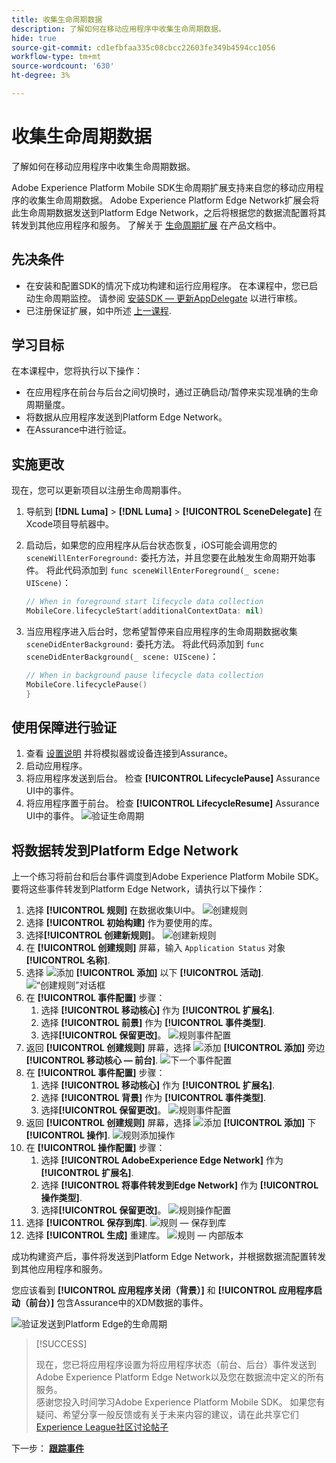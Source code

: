 ```yaml
---
title: 收集生命周期数据
description: 了解如何在移动应用程序中收集生命周期数据。
hide: true
source-git-commit: cd1efbfaa335c08cbcc22603fe349b4594cc1056
workflow-type: tm+mt
source-wordcount: '630'
ht-degree: 3%

---
```


# 收集生命周期数据

了解如何在移动应用程序中收集生命周期数据。

Adobe Experience Platform Mobile SDK生命周期扩展支持来自您的移动应用程序的收集生命周期数据。 Adobe Experience Platform Edge Network扩展会将此生命周期数据发送到Platform Edge Network，之后将根据您的数据流配置将其转发到其他应用程序和服务。 了解关于 [生命周期扩展](https://developer.adobe.com/client-sdks/documentation/lifecycle-for-edge-network/) 在产品文档中。


## 先决条件

* 在安装和配置SDK的情况下成功构建和运行应用程序。 在本课程中，您已启动生命周期监控。 请参阅 [安装SDK — 更新AppDelegate](install-sdks.md#update-appdelegate) 以进行审核。
* 已注册保证扩展，如中所述 [上一课程](install-sdks.md).

## 学习目标

在本课程中，您将执行以下操作：

<!--
* Add lifecycle field group to the schema.
* -->
* 在应用程序在前台与后台之间切换时，通过正确启动/暂停来实现准确的生命周期量度。
* 将数据从应用程序发送到Platform Edge Network。
* 在Assurance中进行验证。

<!--
## Add lifecycle field group to schema

The Consumer Experience Event field group you added in the [previous lesson](create-schema.md) already contains the lifecycle fields, so you can skip this step. If you don't use Consumer Experience Event field group in your own app, you can add the lifecycle fields by doing the following:

1. Navigate to the schema interface as described in the [previous lesson](create-schema.md).
1. Open the **Luma Mobile App Event Schema** schema and select **[!UICONTROL Add]** next to Field groups.
    ![select add](assets/lifecycle-add.png)
1. In the search bar, enter "lifecycle".
1. Select the checkbox next to **[!UICONTROL AEP Mobile Lifecycle Details]**.
1. Select **[!UICONTROL Add field groups]**.
    ![add field group](assets/lifecycle-lifecycle-field-group.png)
1. Select **[!UICONTROL Save]**.
    ![save](assets/lifecycle-lifecycle-save.png)
-->

## 实施更改

现在，您可以更新项目以注册生命周期事件。

1. 导航到 **[!DNL Luma]** > **[!DNL Luma]** > **[!UICONTROL SceneDelegate]** 在Xcode项目导航器中。

1. 启动后，如果您的应用程序从后台状态恢复，iOS可能会调用您的 `sceneWillEnterForeground:` 委托方法，并且您要在此触发生命周期开始事件。 将此代码添加到 `func sceneWillEnterForeground(_ scene: UIScene)`：

   ```swift
   // When in foreground start lifecycle data collection
   MobileCore.lifecycleStart(additionalContextData: nil)
   ```

1. 当应用程序进入后台时，您希望暂停来自应用程序的生命周期数据收集 `sceneDidEnterBackground:` 委托方法。 将此代码添加到  `func sceneDidEnterBackground(_ scene: UIScene)`：

   ```swift
   // When in background pause lifecycle data collection
   MobileCore.lifecyclePause()
   }
   ```

## 使用保障进行验证

1. 查看 [设置说明](assurance.md) 并将模拟器或设备连接到Assurance。
1. 启动应用程序。
1. 将应用程序发送到后台。 检查 **[!UICONTROL LifecyclePause]** Assurance UI中的事件。
1. 将应用程序置于前台。 检查 **[!UICONTROL LifecycleResume]** Assurance UI中的事件。
   ![验证生命周期](assets/lifecycle-lifecycle-assurance.png)


## 将数据转发到Platform Edge Network

上一个练习将前台和后台事件调度到Adobe Experience Platform Mobile SDK。 要将这些事件转发到Platform Edge Network，请执行以下操作：

1. 选择 **[!UICONTROL 规则]** 在数据收集UI中。
   ![创建规则](assets/rule-create.png)
1. 选择 **[!UICONTROL 初始构建]** 作为要使用的库。
1. 选择&#x200B;**[!UICONTROL 创建新规则]**。
   ![创建新规则](assets/rules-create-new.png)
1. 在 **[!UICONTROL 创建规则]** 屏幕，输入 `Application Status` 对象 **[!UICONTROL 名称]**.
1. 选择 ![添加](https://spectrum.adobe.com/static/icons/workflow_18/Smock_AddCircle_18_N.svg) **[!UICONTROL 添加]** 以下 **[!UICONTROL 活动]**.
   ![“创建规则”对话框](assets/rule-create-name.png)
1. 在 **[!UICONTROL 事件配置]** 步骤：
   1. 选择 **[!UICONTROL 移动核心]** 作为 **[!UICONTROL 扩展名]**.
   1. 选择 **[!UICONTROL 前景]** 作为 **[!UICONTROL 事件类型]**.
   1. 选择&#x200B;**[!UICONTROL 保留更改]**。
      ![规则事件配置](assets/rule-event-configuration.png)
1. 返回 **[!UICONTROL 创建规则]** 屏幕，选择 ![添加](https://spectrum.adobe.com/static/icons/workflow_18/Smock_AddCircle_18_N.svg) **[!UICONTROL 添加]** 旁边 **[!UICONTROL 移动核心 — 前台]**.
   ![下一个事件配置](assets/rule-event-configuration-next.png)
1. 在 **[!UICONTROL 事件配置]** 步骤：
   1. 选择 **[!UICONTROL 移动核心]** 作为 **[!UICONTROL 扩展名]**.
   1. 选择 **[!UICONTROL 背景]** 作为 **[!UICONTROL 事件类型]**.
   1. 选择&#x200B;**[!UICONTROL 保留更改]**。
      ![规则事件配置](assets/rule-event-configuration-background.png)
1. 返回 **[!UICONTROL 创建规则]** 屏幕，选择 ![添加](https://spectrum.adobe.com/static/icons/workflow_18/Smock_AddCircle_18_N.svg) **[!UICONTROL 添加]** 下 **[!UICONTROL 操作]**.
   ![规则添加操作](assets/rule-action-button.png)
1. 在 **[!UICONTROL 操作配置]** 步骤：
   1. 选择 **[!UICONTROL AdobeExperience Edge Network]** 作为 **[!UICONTROL 扩展名]**.
   1. 选择 **[!UICONTROL 将事件转发到Edge Network]** 作为 **[!UICONTROL 操作类型]**.
   1. 选择&#x200B;**[!UICONTROL 保留更改]**。
      ![规则操作配置](assets/rule-action-configuration.png)
1. 选择 **[!UICONTROL 保存到库]**.
   ![规则 — 保存到库](assets/rule-save-to-library.png)
1. 选择 **[!UICONTROL 生成]** 重建库。
   ![规则 — 内部版本](assets/rule-build.png)

成功构建资产后，事件将发送到Platform Edge Network，并根据数据流配置转发到其他应用程序和服务。

您应该看到 **[!UICONTROL 应用程序关闭（背景）]** 和 **[!UICONTROL 应用程序启动（前台）]** 包含Assurance中的XDM数据的事件。

![验证发送到Platform Edge的生命周期](assets/lifecycle-edge-assurance.png)

>[!SUCCESS]
>
>现在，您已将应用程序设置为将应用程序状态（前台、后台）事件发送到Adobe Experience Platform Edge Network以及您在数据流中定义的所有服务。<br>感谢您投入时间学习Adobe Experience Platform Mobile SDK。 如果您有疑问、希望分享一般反馈或有关于未来内容的建议，请在此共享它们 [Experience League社区讨论帖子](https://experienceleaguecommunities.adobe.com/t5/adobe-experience-platform-launch/tutorial-discussion-implement-adobe-experience-cloud-in-mobile/td-p/443796)

下一步： **[跟踪事件](events.md)**
